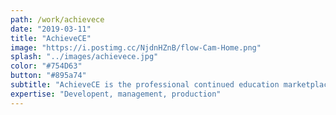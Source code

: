```yaml
---
path: /work/achievece
date: "2019-03-11"
title: "AchieveCE"
image: "https://i.postimg.cc/NjdnHZnB/flow-Cam-Home.png"
splash: "../images/achievece.jpg"
color: "#754D63"
button: "#895a74"
subtitle: "AchieveCE is the professional continued education marketplace of choice, by nurses and other medical professionals, in all 50 states. Currently AchieveCE has over 50,000 users."
expertise: "Developent, management, production"
---
```


